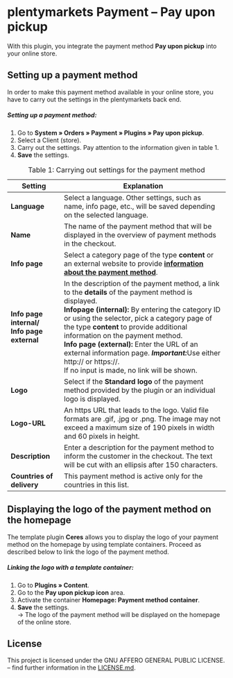 # plentymarkets Payment – Pay upon pickup

With this plugin, you integrate the payment method **Pay upon pickup** into your online store.

## Setting up a payment method

In order to make this payment method available in your online store, you have to carry out the settings in the plentymarkets back end.

##### Setting up a payment method:

1. Go to **System&nbsp;» Orders&nbsp;» Payment » Plugins » Pay upon pickup**. 
2. Select a Client (store). 
3. Carry out the settings. Pay attention to the information given in table 1. 
4. **Save** the settings.

<table>
<caption>Table 1: Carrying out settings for the payment method</caption>
	<thead>
		<th>
			Setting
		</th>
		<th>
			Explanation
		</th>
	</thead>
	<tbody>
        <tr>
			<td>
				<b>Language</b>
			</td>
			<td>
				Select a language. Other settings, such as name, info page, etc., will be saved depending on the selected language.
			</td>
		</tr>
        <tr>
			<td>
				<b>Name</b>
			</td>
			<td>
				The name of the payment method that will be displayed in the overview of payment methods in the checkout.
			</td>
		</tr>
		<tr>
			<td>
				<b>Info page</b>
			</td>
			<td>
				Select a category page of the type <strong>content</strong> or an external website to provide <strong><a href="https://knowledge.plentymarkets.com/en/order-processing/payment/managing-bank-details#40">information about the payment method</a></strong>.
			</td>
		</tr>
		<tr>
			<td>
				<b>Info page internal/<br />Info page external</b>
			</td>
			<td>In the description of the payment method, a link to the <strong>details</strong> of the payment method is displayed.<br /><strong>Infopage (internal):</strong> By entering the category ID or using the selector, pick a category page of the type <strong>content</strong> to provide additional information on the payment method.<br /><strong>Info page (external):</strong> Enter the URL of an external information page. <strong><i>Important:</i></strong>Use either http:// or https://.<br />If no input is made, no link will be shown.
			</td>
		</tr>
        <tr>
			<td>
				<b>Logo</b>
			</td>
			<td>
			Select if the <strong>Standard logo</strong> of the payment method provided by the plugin or an individual logo is displayed.
			</td>
		</tr>				
		<tr>
			<td>
				<b>Logo-URL</b>
			</td>
			<td>
			An https URL that leads to the logo. Valid file formats are .gif, .jpg or .png. The image may not exceed a maximum size of 190 pixels in width and 60 pixels in height.
			</td>
		</tr>
		<tr>
			<td>
				<b>Description</b>
			</td>
			<td>
				Enter a description for the payment method to inform the customer in the checkout. The text will be cut with an ellipsis after 150 characters.
			</td>
		</tr>
		<tr>
			<td>
				<b>Countries of delivery</b>
			</td>
			<td>
				This payment method is active only for the countries in this list.
			</td>
		</tr>
	</tbody>
</table>

## Displaying the logo of the payment method on the homepage

The template plugin **Ceres** allows you to display the logo of your payment method on the homepage by using template containers. Proceed as described below to link the logo of the payment method.

##### Linking the logo with a template container:

1. Go to **Plugins » Content**. 
3. Go to the **Pay upon pickup icon** area. 
4. Activate the container **Homepage: Payment method container**. 
5. **Save** the settings.<br />→ The logo of the payment method will be displayed on the homepage of the online store.

## License

This project is licensed under the GNU AFFERO GENERAL PUBLIC LICENSE. – find further information in the [LICENSE.md](https://github.com/plentymarkets/plugin-payment-payuponpickup/blob/master/LICENSE.md).
